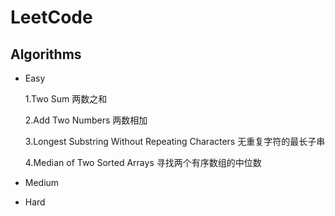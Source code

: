 # LeetCode


## Algorithms

- Easy

  1.Two Sum 两数之和

  2.Add Two Numbers 两数相加

  3.Longest Substring Without Repeating Characters 无重复字符的最长子串

  4.Median of Two Sorted Arrays 寻找两个有序数组的中位数
  
  

- Medium

- Hard
